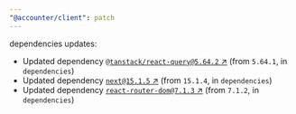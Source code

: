 ```yaml
---
"@accounter/client": patch
---
```

dependencies updates:
  - Updated dependency [`@tanstack/react-query@5.64.2` ↗︎](https://www.npmjs.com/package/@tanstack/react-query/v/5.64.2) (from `5.64.1`, in `dependencies`)
  - Updated dependency [`next@15.1.5` ↗︎](https://www.npmjs.com/package/next/v/15.1.5) (from `15.1.4`, in `dependencies`)
  - Updated dependency [`react-router-dom@7.1.3` ↗︎](https://www.npmjs.com/package/react-router-dom/v/7.1.3) (from `7.1.2`, in `dependencies`)
